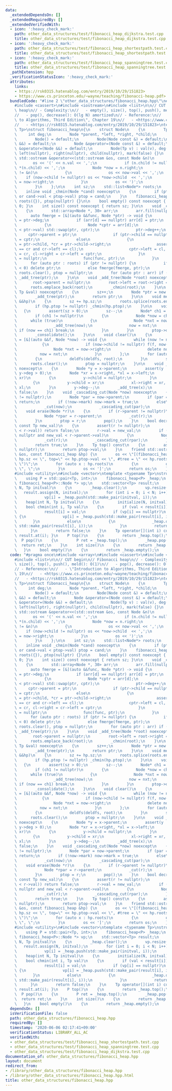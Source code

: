 ```yaml
---
data:
  _extendedDependsOn: []
  _extendedRequiredBy: []
  _extendedVerifiedWith:
  - icon: ':heavy_check_mark:'
    path: other_data_structures/test/fibonacci_heap_dijkstra.test.cpp
    title: other_data_structures/test/fibonacci_heap_dijkstra.test.cpp
  - icon: ':heavy_check_mark:'
    path: other_data_structures/test/fibonacci_heap_shortestpath.test.cpp
    title: other_data_structures/test/fibonacci_heap_shortestpath.test.cpp
  - icon: ':heavy_check_mark:'
    path: other_data_structures/test/fibonacci_heap_spanningtree.test.cpp
    title: other_data_structures/test/fibonacci_heap_spanningtree.test.cpp
  _pathExtension: hpp
  _verificationStatusIcon: ':heavy_check_mark:'
  attributes:
    links:
    - https://rsk0315.hatenablog.com/entry/2019/10/29/151823>
    - https://www.cs.princeton.edu/~wayne/teaching/fibonacci-heap.pdf>
  bundledCode: "#line 2 \"other_data_structures/fibonacci_heap.hpp\"\n#include <array>\n\
    #include <cassert>\n#include <iostream>\n#include <list>\n\n// CUT begin\n// Fibonacci\
    \ heap\n// - Complexity:\n//   - empty(), size(), top(), push(), meld(): O(1)\n\
    //   - pop(), decrease(): O(lg N) amortized\n// - Reference:\n//   - \"Introduction\
    \ to Algorithms, Third Edition\", Chapter 19\n//   - <https://www.cs.princeton.edu/~wayne/teaching/fibonacci-heap.pdf>\n\
    //   - <https://rsk0315.hatenablog.com/entry/2019/10/29/151823>\ntemplate <typename\
    \ Tp>\nstruct fibonacci_heap\n{\n    struct Node\n    {\n        Tp val;\n   \
    \     int deg;\n        Node *parent, *left, *right, *child;\n        bool mark;\n\
    \        Node() = default;\n        Node(Node const &) = default;\n        Node(Node\
    \ &&) = default;\n        Node &operator=(Node const &) = default;\n        Node\
    \ &operator=(Node &&) = default;\n        Node(Tp v) : val(v), deg(0), parent(nullptr),\
    \ left(nullptr), right(nullptr), child(nullptr), mark(false) {}\n        friend\
    \ std::ostream &operator<<(std::ostream &os, const Node &n)\n        {\n     \
    \       os << '(' << n.val << ',';\n            if (n.child != nullptr) os <<\
    \ *(n.child) << ',';\n            Node *now = n.right;\n            while (now\
    \ != &n)\n            {\n                os << now->val << ',';\n            \
    \    if (now->child != nullptr) os << *now->child  << ',';\n                now\
    \ = now->right;\n            }\n            os << ')';\n            return os;\n\
    \        }\n    };\n\n    int sz;\n    std::list<Node*> roots;\n    Node *ptop;\n\
    \    inline void _chmin(Node *cand) noexcept\n    {\n        if (ptop == nullptr\
    \ or cand->val < ptop->val) ptop = cand;\n    }\n    fibonacci_heap() : sz(0),\
    \ roots({}), ptop(nullptr) {}\n\n    bool empty() const noexcept { return sz ==\
    \ 0; }\n    int size() const noexcept { return sz; }\n\n    void _consolidate()\n\
    \    {\n        std::array<Node *, 30> arr;\n        arr.fill(nullptr);\n\n  \
    \      auto fmerge = [&](auto &&func, Node *ptr) -> void {\n            int d\
    \ = ptr->deg;\n            if (arr[d] == nullptr) arr[d] = ptr;\n            else\n\
    \            {\n                Node *cptr = arr[d];\n                if (cptr->val\
    \ < ptr->val) std::swap(ptr, cptr);\n                ptr->deg++;\n           \
    \     cptr->parent = ptr;\n                if (ptr->child == nullptr) ptr->child\
    \ = cptr;\n                else\n                {\n                    Node *cl\
    \ = ptr->child, *cr = ptr->child->right;\n                    assert(cl->right\
    \ == cr and cr->left == cl);\n                    cptr->left = cl, cptr->right\
    \ = cr, cl->right = cr->left = cptr;\n                }\n                arr[d]\
    \ = nullptr;\n                func(func, ptr);\n            }\n        };\n  \
    \      for (auto ptr : roots) if (ptr != nullptr) {\n            if (ptr->deg\
    \ < 0) delete ptr;\n            else fmerge(fmerge, ptr);\n        }\n       \
    \ roots.clear(), ptop = nullptr;\n        for (auto ptr : arr) if (ptr != nullptr)\
    \ _add_tree(ptr);\n    }\n\n    void _add_tree(Node *root) noexcept\n    {\n \
    \       root->parent = nullptr;\n        root->left = root->right = root;\n  \
    \      roots.emplace_back(root);\n        _chmin(root);\n    }\n\n    Node *push(const\
    \ Tp &val) noexcept\n    {\n        sz++;\n        Node *ptr = new Node(val);\n\
    \        _add_tree(ptr);\n        return ptr;\n    }\n\n    void meld(fibonacci_heap\
    \ &&hp)\n    {\n        sz += hp.sz;\n        roots.splice(roots.end(), hp.roots);\n\
    \        if (hp.ptop != nullptr) _chmin(hp.ptop);\n    }\n\n    void pop()\n \
    \   {\n        assert(sz > 0);\n        sz--;\n        Node* ch1 = ptop->child;\n\
    \        if (ch1 != nullptr)\n        {\n            Node *now = ch1;\n      \
    \      while (true)\n            {\n                Node *nxt = now->right;\n\
    \                _add_tree(now);\n                now = nxt;\n               \
    \ if (now == ch1) break;\n            }\n        }\n        ptop->deg = -1;\n\
    \        _consolidate();\n    }\n\n    void clear()\n    {\n        auto deldfs\
    \ = [&](auto &&f, Node *now) -> void {\n            while (now != nullptr)\n \
    \           {\n                if (now->child != nullptr) f(f, now->child);\n\
    \                Node *nxt = now->right;\n                delete now;\n      \
    \          now = nxt;\n            }\n        };\n        for (auto root : roots)\n\
    \        {\n            deldfs(deldfs, root);\n        }\n        sz = 0;\n  \
    \      roots.clear();\n        ptop = nullptr;\n    }\n\n    void _cut(Node *x)\
    \ noexcept\n    {\n        Node *y = x->parent;\n        assert(y != nullptr and\
    \ y->deg > 0);\n        Node *xr = x->right, *xl = x->left;\n        if (x ==\
    \ xr)\n        {\n            y->child = nullptr;\n        }\n        else\n \
    \       {\n            y->child = xr;\n            xl->right = xr, xr->left =\
    \ xl;\n        }\n        y->deg--;\n        _add_tree(x);\n        x->mark =\
    \ false;\n    }\n    void _cascading_cut(Node *now) noexcept\n    {\n        assert(now\
    \ != nullptr);\n        Node *par = now->parent;\n        if (par == nullptr)\
    \ return;\n        if (!now->mark) now->mark = true;\n        else\n        {\n\
    \            _cut(now);\n            _cascading_cut(par);\n        }\n    }\n\
    \    void erase(Node *r)\n    {\n        if (r->parent != nullptr)\n        {\n\
    \            Node *rpar = r->parent;\n            _cut(r);\n            _cascading_cut(rpar);\n\
    \        }\n        ptop = r;\n        pop();\n    }\n    bool decrease(Node *r,\
    \ const Tp new_val)\n    {\n        assert(r != nullptr);\n        if (!(new_val\
    \ < r->val)) return false;\n        r->val = new_val;\n        if (r->parent !=\
    \ nullptr and new_val < r->parent->val)\n        {\n            Node *rpar = r->parent;\n\
    \            _cut(r);\n            _cascading_cut(rpar);\n        }\n        _chmin(r);\n\
    \        return true;\n    }\n    Tp top() const\n    {\n        assert(ptop !=\
    \ nullptr);\n        return ptop->val;\n    }\n    friend std::ostream &operator<<(std::ostream\
    \ &os, const fibonacci_heap &hp) {\n        os << \"[(fibonacci_heap: sz=\" <<\
    \ hp.sz << \", top=\" << hp.ptop->val << \", #tree = \" << hp.roots.size() <<\
    \ \")\";\n        for (auto x : hp.roots)\n        {\n            os << *x <<\
    \ \", \";\n        }\n        os << ']';\n        return os;\n    }\n};\n\n\n\
    #include <utility>\n#include <vector>\ntemplate <typename Tp>\nstruct heap\n{\n\
    \    using P = std::pair<Tp, int>;\n    fibonacci_heap<P> _heap;\n    std::vector<typename\
    \ fibonacci_heap<P>::Node *> vp;\n    std::vector<Tp> result;\n    void initialize(int\
    \ N, Tp initval)\n    {\n        _heap.clear();\n        vp.resize(N);\n     \
    \   result.assign(N, initval);\n        for (int i = 0; i < N; i++)\n        {\n\
    \            vp[i] = _heap.push(std::make_pair(initval, i));\n        }\n    }\n\
    \    heap(int N, Tp initval)\n    {\n        initialize(N, initval);\n    }\n\
    \    bool chmin(int i, Tp val)\n    {\n        if (val < result[i])\n        {\n\
    \            result[i] = val;\n            if (vp[i] == nullptr)\n           \
    \ {\n                vp[i] = _heap.push(std::make_pair(result[i], i));\n     \
    \       }\n            else\n            {\n                _heap.decrease(vp[i],\
    \ std::make_pair(result[i], i));\n            }\n            return true;\n  \
    \      }\n        return false;\n    }\n    Tp operator[](int i) const { return\
    \ result.at(i); }\n    P top()\n    {\n        return _heap.top();\n    }\n  \
    \  P pop()\n    {\n        P ret = _heap.top();\n        _heap.pop();\n      \
    \  return ret;\n    }\n    int size()\n    {\n        return _heap.size();\n \
    \   }\n    bool empty()\n    {\n        return _heap.empty();\n    }\n};\n"
  code: "#pragma once\n#include <array>\n#include <cassert>\n#include <iostream>\n\
    #include <list>\n\n// CUT begin\n// Fibonacci heap\n// - Complexity:\n//   - empty(),\
    \ size(), top(), push(), meld(): O(1)\n//   - pop(), decrease(): O(lg N) amortized\n\
    // - Reference:\n//   - \"Introduction to Algorithms, Third Edition\", Chapter\
    \ 19\n//   - <https://www.cs.princeton.edu/~wayne/teaching/fibonacci-heap.pdf>\n\
    //   - <https://rsk0315.hatenablog.com/entry/2019/10/29/151823>\ntemplate <typename\
    \ Tp>\nstruct fibonacci_heap\n{\n    struct Node\n    {\n        Tp val;\n   \
    \     int deg;\n        Node *parent, *left, *right, *child;\n        bool mark;\n\
    \        Node() = default;\n        Node(Node const &) = default;\n        Node(Node\
    \ &&) = default;\n        Node &operator=(Node const &) = default;\n        Node\
    \ &operator=(Node &&) = default;\n        Node(Tp v) : val(v), deg(0), parent(nullptr),\
    \ left(nullptr), right(nullptr), child(nullptr), mark(false) {}\n        friend\
    \ std::ostream &operator<<(std::ostream &os, const Node &n)\n        {\n     \
    \       os << '(' << n.val << ',';\n            if (n.child != nullptr) os <<\
    \ *(n.child) << ',';\n            Node *now = n.right;\n            while (now\
    \ != &n)\n            {\n                os << now->val << ',';\n            \
    \    if (now->child != nullptr) os << *now->child  << ',';\n                now\
    \ = now->right;\n            }\n            os << ')';\n            return os;\n\
    \        }\n    };\n\n    int sz;\n    std::list<Node*> roots;\n    Node *ptop;\n\
    \    inline void _chmin(Node *cand) noexcept\n    {\n        if (ptop == nullptr\
    \ or cand->val < ptop->val) ptop = cand;\n    }\n    fibonacci_heap() : sz(0),\
    \ roots({}), ptop(nullptr) {}\n\n    bool empty() const noexcept { return sz ==\
    \ 0; }\n    int size() const noexcept { return sz; }\n\n    void _consolidate()\n\
    \    {\n        std::array<Node *, 30> arr;\n        arr.fill(nullptr);\n\n  \
    \      auto fmerge = [&](auto &&func, Node *ptr) -> void {\n            int d\
    \ = ptr->deg;\n            if (arr[d] == nullptr) arr[d] = ptr;\n            else\n\
    \            {\n                Node *cptr = arr[d];\n                if (cptr->val\
    \ < ptr->val) std::swap(ptr, cptr);\n                ptr->deg++;\n           \
    \     cptr->parent = ptr;\n                if (ptr->child == nullptr) ptr->child\
    \ = cptr;\n                else\n                {\n                    Node *cl\
    \ = ptr->child, *cr = ptr->child->right;\n                    assert(cl->right\
    \ == cr and cr->left == cl);\n                    cptr->left = cl, cptr->right\
    \ = cr, cl->right = cr->left = cptr;\n                }\n                arr[d]\
    \ = nullptr;\n                func(func, ptr);\n            }\n        };\n  \
    \      for (auto ptr : roots) if (ptr != nullptr) {\n            if (ptr->deg\
    \ < 0) delete ptr;\n            else fmerge(fmerge, ptr);\n        }\n       \
    \ roots.clear(), ptop = nullptr;\n        for (auto ptr : arr) if (ptr != nullptr)\
    \ _add_tree(ptr);\n    }\n\n    void _add_tree(Node *root) noexcept\n    {\n \
    \       root->parent = nullptr;\n        root->left = root->right = root;\n  \
    \      roots.emplace_back(root);\n        _chmin(root);\n    }\n\n    Node *push(const\
    \ Tp &val) noexcept\n    {\n        sz++;\n        Node *ptr = new Node(val);\n\
    \        _add_tree(ptr);\n        return ptr;\n    }\n\n    void meld(fibonacci_heap\
    \ &&hp)\n    {\n        sz += hp.sz;\n        roots.splice(roots.end(), hp.roots);\n\
    \        if (hp.ptop != nullptr) _chmin(hp.ptop);\n    }\n\n    void pop()\n \
    \   {\n        assert(sz > 0);\n        sz--;\n        Node* ch1 = ptop->child;\n\
    \        if (ch1 != nullptr)\n        {\n            Node *now = ch1;\n      \
    \      while (true)\n            {\n                Node *nxt = now->right;\n\
    \                _add_tree(now);\n                now = nxt;\n               \
    \ if (now == ch1) break;\n            }\n        }\n        ptop->deg = -1;\n\
    \        _consolidate();\n    }\n\n    void clear()\n    {\n        auto deldfs\
    \ = [&](auto &&f, Node *now) -> void {\n            while (now != nullptr)\n \
    \           {\n                if (now->child != nullptr) f(f, now->child);\n\
    \                Node *nxt = now->right;\n                delete now;\n      \
    \          now = nxt;\n            }\n        };\n        for (auto root : roots)\n\
    \        {\n            deldfs(deldfs, root);\n        }\n        sz = 0;\n  \
    \      roots.clear();\n        ptop = nullptr;\n    }\n\n    void _cut(Node *x)\
    \ noexcept\n    {\n        Node *y = x->parent;\n        assert(y != nullptr and\
    \ y->deg > 0);\n        Node *xr = x->right, *xl = x->left;\n        if (x ==\
    \ xr)\n        {\n            y->child = nullptr;\n        }\n        else\n \
    \       {\n            y->child = xr;\n            xl->right = xr, xr->left =\
    \ xl;\n        }\n        y->deg--;\n        _add_tree(x);\n        x->mark =\
    \ false;\n    }\n    void _cascading_cut(Node *now) noexcept\n    {\n        assert(now\
    \ != nullptr);\n        Node *par = now->parent;\n        if (par == nullptr)\
    \ return;\n        if (!now->mark) now->mark = true;\n        else\n        {\n\
    \            _cut(now);\n            _cascading_cut(par);\n        }\n    }\n\
    \    void erase(Node *r)\n    {\n        if (r->parent != nullptr)\n        {\n\
    \            Node *rpar = r->parent;\n            _cut(r);\n            _cascading_cut(rpar);\n\
    \        }\n        ptop = r;\n        pop();\n    }\n    bool decrease(Node *r,\
    \ const Tp new_val)\n    {\n        assert(r != nullptr);\n        if (!(new_val\
    \ < r->val)) return false;\n        r->val = new_val;\n        if (r->parent !=\
    \ nullptr and new_val < r->parent->val)\n        {\n            Node *rpar = r->parent;\n\
    \            _cut(r);\n            _cascading_cut(rpar);\n        }\n        _chmin(r);\n\
    \        return true;\n    }\n    Tp top() const\n    {\n        assert(ptop !=\
    \ nullptr);\n        return ptop->val;\n    }\n    friend std::ostream &operator<<(std::ostream\
    \ &os, const fibonacci_heap &hp) {\n        os << \"[(fibonacci_heap: sz=\" <<\
    \ hp.sz << \", top=\" << hp.ptop->val << \", #tree = \" << hp.roots.size() <<\
    \ \")\";\n        for (auto x : hp.roots)\n        {\n            os << *x <<\
    \ \", \";\n        }\n        os << ']';\n        return os;\n    }\n};\n\n\n\
    #include <utility>\n#include <vector>\ntemplate <typename Tp>\nstruct heap\n{\n\
    \    using P = std::pair<Tp, int>;\n    fibonacci_heap<P> _heap;\n    std::vector<typename\
    \ fibonacci_heap<P>::Node *> vp;\n    std::vector<Tp> result;\n    void initialize(int\
    \ N, Tp initval)\n    {\n        _heap.clear();\n        vp.resize(N);\n     \
    \   result.assign(N, initval);\n        for (int i = 0; i < N; i++)\n        {\n\
    \            vp[i] = _heap.push(std::make_pair(initval, i));\n        }\n    }\n\
    \    heap(int N, Tp initval)\n    {\n        initialize(N, initval);\n    }\n\
    \    bool chmin(int i, Tp val)\n    {\n        if (val < result[i])\n        {\n\
    \            result[i] = val;\n            if (vp[i] == nullptr)\n           \
    \ {\n                vp[i] = _heap.push(std::make_pair(result[i], i));\n     \
    \       }\n            else\n            {\n                _heap.decrease(vp[i],\
    \ std::make_pair(result[i], i));\n            }\n            return true;\n  \
    \      }\n        return false;\n    }\n    Tp operator[](int i) const { return\
    \ result.at(i); }\n    P top()\n    {\n        return _heap.top();\n    }\n  \
    \  P pop()\n    {\n        P ret = _heap.top();\n        _heap.pop();\n      \
    \  return ret;\n    }\n    int size()\n    {\n        return _heap.size();\n \
    \   }\n    bool empty()\n    {\n        return _heap.empty();\n    }\n};\n"
  dependsOn: []
  isVerificationFile: false
  path: other_data_structures/fibonacci_heap.hpp
  requiredBy: []
  timestamp: '2020-06-06 02:17:41+09:00'
  verificationStatus: LIBRARY_ALL_AC
  verifiedWith:
  - other_data_structures/test/fibonacci_heap_shortestpath.test.cpp
  - other_data_structures/test/fibonacci_heap_spanningtree.test.cpp
  - other_data_structures/test/fibonacci_heap_dijkstra.test.cpp
documentation_of: other_data_structures/fibonacci_heap.hpp
layout: document
redirect_from:
- /library/other_data_structures/fibonacci_heap.hpp
- /library/other_data_structures/fibonacci_heap.hpp.html
title: other_data_structures/fibonacci_heap.hpp
---
```


